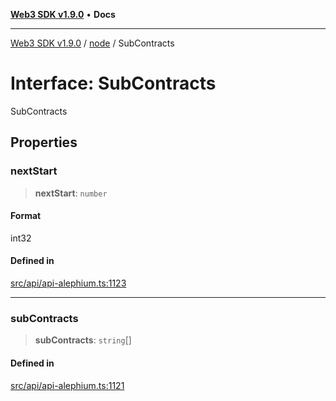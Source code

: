 [**Web3 SDK v1.9.0**](../../../README.md) • **Docs**

***

[Web3 SDK v1.9.0](../../../globals.md) / [node](../README.md) / SubContracts

# Interface: SubContracts

SubContracts

## Properties

### nextStart

> **nextStart**: `number`

#### Format

int32

#### Defined in

[src/api/api-alephium.ts:1123](https://github.com/Mystic-Nayy/alephium-web3/blob/ee41f5e0e7d7fb0b155fe62f05b2ac03772895ca/packages/web3/src/api/api-alephium.ts#L1123)

***

### subContracts

> **subContracts**: `string`[]

#### Defined in

[src/api/api-alephium.ts:1121](https://github.com/Mystic-Nayy/alephium-web3/blob/ee41f5e0e7d7fb0b155fe62f05b2ac03772895ca/packages/web3/src/api/api-alephium.ts#L1121)
